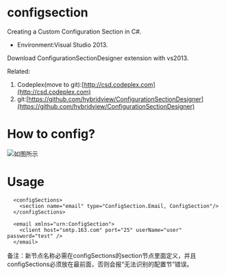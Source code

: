# configsection
Creating a Custom Configuration Section in C#.

* Environment:Visual Studio 2013.

Download ConfigurationSectionDesigner extension with vs2013. 

Related:

1. Codeplex(move to git):[http://csd.codeplex.com](http://csd.codeplex.com)
2. git:[https://github.com/hybridview/ConfigurationSectionDesigner](https://github.com/hybridview/ConfigurationSectionDesigner)

# How to config?

![如图所示](http://www.bkjia.com/uploads/allimg/140310/0440592N6-2.png)

# Usage
```
  <configSections>
    <section name="email" type="ConfigSection.Email, ConfigSection"/>
  </configSections>

  <email xmlns="urn:ConfigSection">
    <client host="smtp.163.com" port="25" userName="user" password="test" />
  </email>
````

备注：新节点名称必需在configSections的section节点里面定义，并且configSections必须放在最前面，否则会报“无法识别的配置节”错误。
